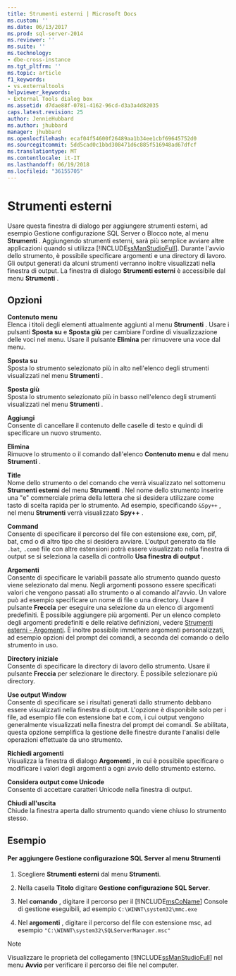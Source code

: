 ```yaml
---
title: Strumenti esterni | Microsoft Docs
ms.custom: ''
ms.date: 06/13/2017
ms.prod: sql-server-2014
ms.reviewer: ''
ms.suite: ''
ms.technology:
- dbe-cross-instance
ms.tgt_pltfrm: ''
ms.topic: article
f1_keywords:
- vs.externaltools
helpviewer_keywords:
- External Tools dialog box
ms.assetid: d7dae88f-0781-4162-96cd-d3a3a4d82035
caps.latest.revision: 25
author: JennieHubbard
ms.author: jhubbard
manager: jhubbard
ms.openlocfilehash: ecaf04f54600f26489aa1b34ee1cbf69645752d0
ms.sourcegitcommit: 5dd5cad0c1bbd308471d6c885f516948ad67dfcf
ms.translationtype: MT
ms.contentlocale: it-IT
ms.lasthandoff: 06/19/2018
ms.locfileid: "36155705"
---
```

# <a name="external-tools"></a>Strumenti esterni
  Usare questa finestra di dialogo per aggiungere strumenti esterni, ad esempio Gestione configurazione SQL Server o Blocco note, al menu **Strumenti** . Aggiungendo strumenti esterni, sarà più semplice avviare altre applicazioni quando si utilizza [!INCLUDE[ssManStudioFull](../../includes/ssmanstudiofull-md.md)]. Durante l'avvio dello strumento, è possibile specificare argomenti e una directory di lavoro. Gli output generati da alcuni strumenti verranno inoltre visualizzati nella finestra di output. La finestra di dialogo **Strumenti esterni** è accessibile dal menu **Strumenti** .  
  
## <a name="options"></a>Opzioni  
 **Contenuto menu**  
 Elenca i titoli degli elementi attualmente aggiunti al menu **Strumenti** . Usare i pulsanti **Sposta su** e **Sposta giù** per cambiare l'ordine di visualizzazione delle voci nel menu. Usare il pulsante **Elimina** per rimuovere una voce dal menu.  
  
 **Sposta su**  
 Sposta lo strumento selezionato più in alto nell'elenco degli strumenti visualizzati nel menu **Strumenti** .  
  
 **Sposta giù**  
 Sposta lo strumento selezionato più in basso nell'elenco degli strumenti visualizzati nel menu **Strumenti** .  
  
 **Aggiungi**  
 Consente di cancellare il contenuto delle caselle di testo e quindi di specificare un nuovo strumento.  
  
 **Elimina**  
 Rimuove lo strumento o il comando dall'elenco **Contenuto menu** e dal menu **Strumenti** .  
  
 **Title**  
 Nome dello strumento o del comando che verrà visualizzato nel sottomenu **Strumenti esterni** del menu **Strumenti** . Nel nome dello strumento inserire una "e" commerciale prima della lettera che si desidera utilizzare come tasto di scelta rapida per lo strumento. Ad esempio, specificando `&Spy++` , nel menu **Strumenti** verrà visualizzato **Spy++** .  
  
 **Command**  
 Consente di specificare il percorso del file con estensione exe, com, pif, bat, cmd o di altro tipo che si desidera avviare. L'output generato da file `.bat`, `.com`e file con altre estensioni potrà essere visualizzato nella finestra di output se si seleziona la casella di controllo **Usa finestra di output** .  
  
 **Argomenti**  
 Consente di specificare le variabili passate allo strumento quando questo viene selezionato dal menu. Negli argomenti possono essere specificati valori che vengono passati allo strumento o al comando all'avvio. Un valore può ad esempio specificare un nome di file o una directory. Usare il pulsante **Freccia** per eseguire una selezione da un elenco di argomenti predefiniti. È possibile aggiungere più argomenti. Per un elenco completo degli argomenti predefiniti e delle relative definizioni, vedere [Strumenti esterni - Argomenti](external-tools.md). È inoltre possibile immettere argomenti personalizzati, ad esempio opzioni del prompt dei comandi, a seconda del comando o dello strumento in uso.  
  
 **Directory iniziale**  
 Consente di specificare la directory di lavoro dello strumento. Usare il pulsante **Freccia** per selezionare le directory. È possibile selezionare più directory.  
  
 **Use output Window**  
 Consente di specificare se i risultati generati dallo strumento debbano essere visualizzati nella finestra di output. L'opzione è disponibile solo per i file, ad esempio file con estensione bat e com, i cui output vengono generalmente visualizzati nella finestra del prompt dei comandi. Se abilitata, questa opzione semplifica la gestione delle finestre durante l'analisi delle operazioni effettuate da uno strumento.  
  
 **Richiedi argomenti**  
 Visualizza la finestra di dialogo **Argomenti** , in cui è possibile specificare o modificare i valori degli argomenti a ogni avvio dello strumento esterno.  
  
 **Considera output come Unicode**  
 Consente di accettare caratteri Unicode nella finestra di output.  
  
 **Chiudi all'uscita**  
 Chiude la finestra aperta dallo strumento quando viene chiuso lo strumento stesso.  
  
## <a name="example"></a>Esempio  
  
#### <a name="to-add-sql-server-configuration-manager-to-the-tools-menu"></a>Per aggiungere Gestione configurazione SQL Server al menu Strumenti  
  
1.  Scegliere **Strumenti esterni** dal menu **Strumenti**.  
  
2.  Nella casella **Titolo** digitare **Gestione configurazione SQL Server**.  
  
3.  Nel **comando** , digitare il percorso per il [!INCLUDE[msCoName](../../includes/msconame-md.md)] Console di gestione eseguibili, ad esempio `C:\WINNT\system32\mmc.exe`  
  
4.  Nel **argomenti** , digitare il percorso del file con estensione msc, ad esempio `"C:\WINNT\system32\SQLServerManager.msc"`  
  
> [!NOTE]  
>  Visualizzare le proprietà del collegamento [!INCLUDE[ssManStudioFull](../../includes/ssmanstudiofull-md.md)] nel menu **Avvio** per verificare il percorso dei file nel computer.  
  
  